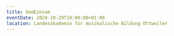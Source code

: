 ```yaml
---
title: GemEinsam
eventDate: 2024-10-29T10:00:00+01:00
location: Landesakademie für musikalische Bildung Ottweiler
---
```

